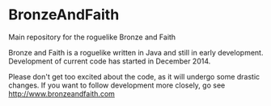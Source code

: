 # BronzeAndFaith
Main repository for the roguelike Bronze and Faith

Bronze and Faith is a roguelike written in Java and still in early development.
Development of current code has started in December 2014.

Please don't get too excited about the code, as it will undergo some drastic changes.
If you want to follow development more closely, go see http://www.bronzeandfaith.com
